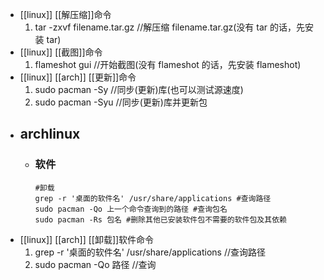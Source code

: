 - [[linux]] [[解压缩]]命令  
  1. tar -zxvf filename.tar.gz //解压缩 filename.tar.gz(没有 tar 的话，先安装 tar)
- [[linux]] [[截图]]命令  
  1. flameshot gui //开始截图(没有 flameshot 的话，先安装 flameshot)
- [[linux]] [[arch]] [[更新]]命令  
  1. sudo pacman -Sy //同步(更新)库(也可以测试源速度)
  2. sudo pacman -Syu //同步(更新)库并更新包
- ## archlinux
	- ### 软件  
	  ```
	  #卸载
	  grep -r '桌面的软件名' /usr/share/applications #查询路径
	  sudo pacman -Qo 上一个命令查询到的路径 #查询包名
	  sudo pacman -Rs 包名 #删除其他已安装软件包不需要的软件包及其依赖
	  ```
- [[linux]] [[arch]] [[卸载]]软件命令  
  1. grep -r '桌面的软件名' /usr/share/applications //查询路径
  2. sudo pacman -Qo 路径 //查询